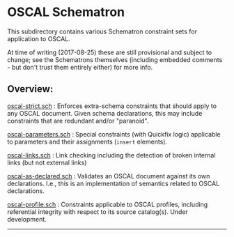 # OSCAL Schematron

This subdirectory contains various Schematron constraint sets for application to OSCAL.

At time of writing (2017-08-25) these are still provisional and subject to change; see the Schematrons themselves (including embedded comments - but don't trust them entirely either) for more info.

## Overview:

[oscal-strict.sch](oscal-strict.sch)
  : Enforces extra-schema constraints that should apply to any OSCAL document. Given schema declarations, this may include constraints that are redundant and/or "paranoid".

[oscal-parameters.sch](oscal-parameters.sch)
  : Special constraints (with Quickfix logic) applicable to parameters and their assignments (`insert` elements).

[oscal-links.sch](oscal-parameters.sch)
  : Link checking including the detection of broken internal links (but not external links)

[oscal-as-declared.sch](oscal-as-declared.sch)
  : Validates an OSCAL document against its own declarations. I.e., this is an implementation of semantics related to OSCAL declarations.

[oscal-profile.sch](oscal-profile.sch)
  : Constraints applicable to OSCAL profiles, including referential integrity with respect to its source catalog(s). Under development.

-----
